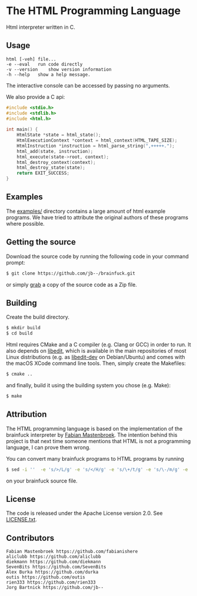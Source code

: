 The HTML Programming Language
=============================
Html interpreter written in C.

## Usage
    html [-veh] file...
	-e --eval	run code directly
	-v --version	show version information
	-h --help	show a help message.

The interactive console can be accessed by passing no arguments.    

We also provide a C api:

``` c
#include <stdio.h>
#include <stdlib.h>
#include <html.h>
    
int main() {
	HtmlState *state = html_state();
	HtmlExecutionContext *context = html_context(HTML_TAPE_SIZE);
	HtmlInstruction *instruction = html_parse_string(",+++++.");
 	html_add(state, instruction);
 	html_execute(state->root, context);
	html_destroy_context(context);
 	html_destroy_state(state);
	return EXIT_SUCCESS;
}
```

## Examples
The [examples/](/examples) directory contains a large amount of 
html example programs. We have tried to attribute the original
authors of these programs where possible.

## Getting the source
Download the source code by running the following code in your command prompt:
```sh
$ git clone https://github.com/jb--/brainfuck.git
```
or simply [grab](https://github.com/jb--/html/archive/master.zip) a copy of the source code as a Zip file.

## Building
Create the build directory.
```sh
$ mkdir build
$ cd build
```
Html requires CMake and a C compiler (e.g. Clang or GCC) in order to run. It also depends on [libedit](http://thrysoee.dk/editline/), which is available in the main repositories of most Linux distributions (e.g. as [libedit-dev](https://packages.debian.org/stretch/libedit-dev) on Debian/Ubuntu) and comes with the macOS XCode command line tools. 
Then, simply create the Makefiles:
```sh
$ cmake ..
```
and finally, build it using the building system you chose (e.g. Make):
```sh
$ make
```

## Attribution

The HTML programming language is based on the implementation of the brainfuck interpreter by [Fabian Mastenbroek](https://github.com/fabianishere/brainfuck). The intention behind this project is that next time someone mentions that HTML is not a programming language, I can prove them wrong.

You can convert many brainfuck programs to HTML programs by running 
```sh
$ sed -i ''  -e 's/>/L/g' -e 's/</H/g' -e 's/\+/t/g' -e 's/\-/m/g' -e 's/\./T/g' -e 's/,/M/g' -e 's/\[/h/g' -e 's/\]/l/g' *.bf
```
on your brainfuck source file. 

## License
The code is released under the Apache License version 2.0. See [LICENSE.txt](/LICENSE.txt).

## Contributors
    Fabian Mastenbroek https://github.com/fabianishere
    aliclubb https://github.com/aliclubb
    diekmann https://github.com/diekmann
    SevenBits https://github.com/SevenBits
    Alex Burka https://github.com/durka
	outis https://github.com/outis
	rien333 https://github.com/rien333
    Jorg Bartnick https://github.com/jb--
